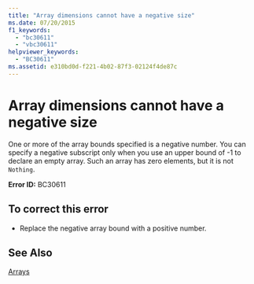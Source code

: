 ```yaml
---
title: "Array dimensions cannot have a negative size"
ms.date: 07/20/2015
f1_keywords: 
  - "bc30611"
  - "vbc30611"
helpviewer_keywords: 
  - "BC30611"
ms.assetid: e310bd0d-f221-4b02-87f3-02124f4de87c
---
```

# Array dimensions cannot have a negative size
One or more of the array bounds specified is a negative number. You can specify a negative subscript only when you use an upper bound of -1 to declare an empty array. Such an array has zero elements, but it is not `Nothing`.  
  
 **Error ID:** BC30611  
  
## To correct this error  
  
-   Replace the negative array bound with a positive number.  
  
## See Also  
 [Arrays](../../visual-basic/programming-guide/language-features/arrays/index.md)
